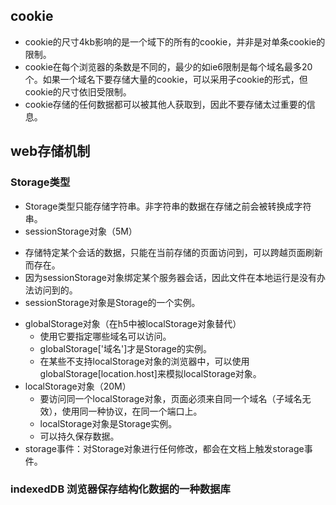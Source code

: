 ## cookie
- cookie的尺寸4kb影响的是一个域下的所有的cookie，并非是对单条cookie的限制。
- cookie在每个浏览器的条数是不同的，最少的如ie6限制是每个域名最多20个。如果一个域名下要存储大量的cookie，可以采用子cookie的形式，但cookie的尺寸依旧受限制。
- cookie存储的任何数据都可以被其他人获取到，因此不要存储太过重要的信息。
## web存储机制
### Storage类型
- Storage类型只能存储字符串。非字符串的数据在存储之前会被转换成字符串。
- sessionStorage对象（5M）
 + 存储特定某个会话的数据，只能在当前存储的页面访问到，可以跨越页面刷新而存在。
 + 因为sessionStorage对象绑定某个服务器会话，因此文件在本地运行是没有办法访问到的。
 + sessionStorage对象是Storage的一个实例。
- globalStorage对象（在h5中被localStorage对象替代）
  + 使用它要指定哪些域名可以访问。
  + globalStorage['域名']才是Storage的实例。
  + 在某些不支持localStorage对象的浏览器中，可以使用globalStorage[location.host]来模拟localStorage对象。
- localStorage对象（20M）
  + 要访问同一个localStorage对象，页面必须来自同一个域名（子域名无效），使用同一种协议，在同一个端口上。
  + localStorage对象是Storage实例。
  + 可以持久保存数据。
- storage事件：对Storage对象进行任何修改，都会在文档上触发storage事件。
### indexedDB 浏览器保存结构化数据的一种数据库
